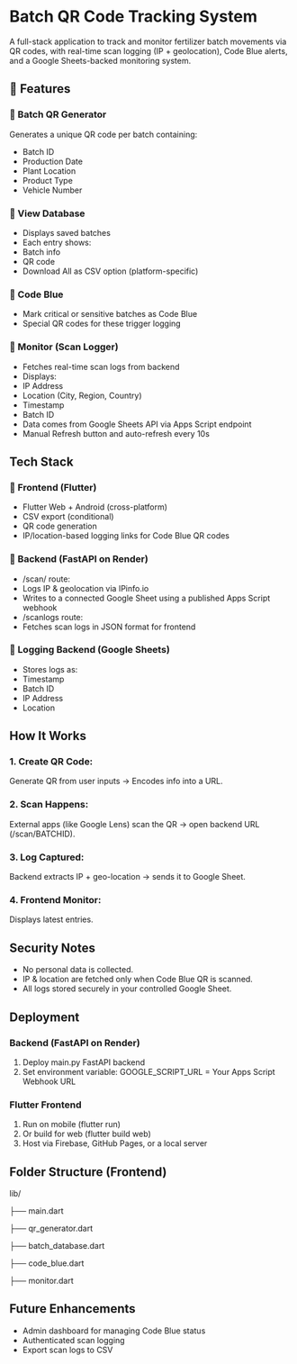 # Batch QR Code Tracking System
A full-stack application to track and monitor fertilizer batch movements via QR codes, with real-time scan logging (IP + geolocation), Code Blue alerts, and a Google Sheets-backed monitoring system.

## 🧩 Features
### 🔹 Batch QR Generator
Generates a unique QR code per batch containing:
- Batch ID
- Production Date
- Plant Location
- Product Type
- Vehicle Number
### 🔹 View Database
- Displays saved batches
- Each entry shows:
 - Batch info
 - QR code
 - Download All as CSV option (platform-specific)
### 🔹 Code Blue
- Mark critical or sensitive batches as Code Blue
- Special QR codes for these trigger logging
### 🔹 Monitor (Scan Logger)
- Fetches real-time scan logs from backend
- Displays:
 - IP Address
 - Location (City, Region, Country)
 - Timestamp
 - Batch ID
- Data comes from Google Sheets API via Apps Script endpoint
- Manual Refresh button and auto-refresh every 10s

## Tech Stack
### 🔹 Frontend (Flutter)
- Flutter Web + Android (cross-platform)
- CSV export (conditional)
- QR code generation
- IP/location-based logging links for Code Blue QR codes
### 🔹 Backend (FastAPI on Render)
- /scan/<batchID> route:
 - Logs IP & geolocation via IPinfo.io
 - Writes to a connected Google Sheet using a published Apps Script webhook
- /scanlogs route:
 - Fetches scan logs in JSON format for frontend
### 🔹 Logging Backend (Google Sheets)
- Stores logs as:
 - Timestamp
 - Batch ID
 - IP Address
 - Location

## How It Works
### 1. Create QR Code:
Generate QR from user inputs → Encodes info into a URL.
### 2. Scan Happens:
External apps (like Google Lens) scan the QR → open backend URL (/scan/BATCHID).
### 3. Log Captured:
Backend extracts IP + geo-location → sends it to Google Sheet.
### 4. Frontend Monitor:
Displays latest entries.

## Security Notes
- No personal data is collected.
- IP & location are fetched only when Code Blue QR is scanned.
- All logs stored securely in your controlled Google Sheet.

## Deployment
### Backend (FastAPI on Render)
1. Deploy main.py FastAPI backend
2. Set environment variable: GOOGLE_SCRIPT_URL = Your Apps Script Webhook URL
### Flutter Frontend
1. Run on mobile (flutter run)
2. Or build for web (flutter build web)
3. Host via Firebase, GitHub Pages, or a local server

## Folder Structure (Frontend)
lib/

├── main.dart

├── qr_generator.dart

├── batch_database.dart

├── code_blue.dart

├── monitor.dart

## Future Enhancements
- Admin dashboard for managing Code Blue status
- Authenticated scan logging
- Export scan logs to CSV
